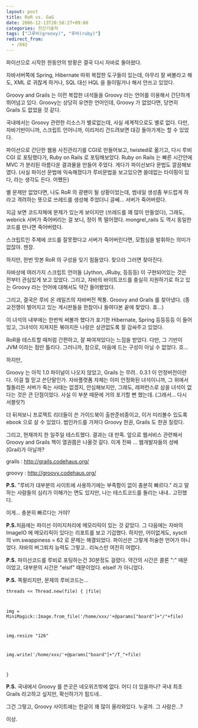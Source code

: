 ```yaml
---
layout: post
title: RoR vs. GaG
date: 2006-12-13T20:58:27+09:00
categories: 전산기술자
tags: ["그루비(groovy)", "루비(ruby)"]
redirect_from:
  - /692
---
```


파이선으로 시작한 한동안의 방황은 결국 다시 자바로 돌아왔다.

자바서버쪽에 Spring, Hibernate 따위 복잡한 도구들이 있는데, 아무리 잘 써볼라고 해도, XML 로 귀찮게 하거나, SQL 대신 HQL 을 들이밀거나 해서 안쓰고 있었다.

Groovy and Grails 는 이런 복잡한 녀석들을 Groovy 라는 언어를 이용해서 간단하게 뛰어넘고 있다. Groovy는 상당히 유연한 언어인데, Groovy 가 없었다면, 당연히 Grails 도 없었을 것 같다.

국내에서는 Groovy 관련한 리소스가 별로없는데, 사실 세계적으로도 별로 없다. 다만, 자바기반이니까, 스크립트 언어니까, 이리저리 건드려보면 대강 돌아가게는 할 수 있었다.

파이선으로 간단한 웹용 사진관리기를 CGI로 만들어보고, twisted로 옮기고, 다시 루비 CGI 로 포팅했다가, Ruby on Rails 로 포팅해보았다. Ruby on Rails 는 빠른 시간안에 MVC 가 분리된 아름다운 결과물을 만들어 주었다. 게다가 파이선보다 문법도 깔끔해보였다. (사실 파이선 문법에 익숙해졌다가 루비문법을 보고있으면 쓸데없는 타이핑이 있다, 라는 생각도 든다. 어쨌든)

별 문제만 없었다면, 나도 RoR 의 광팬이 될 상황이었는데, 썸네일 생성좀 부드럽게 하라고 격려하는 뜻으로 쓰레드를 생성해 주었더니 글쎄... 서버가 죽어버렸다.

지금 보면 코드자체에 문제가 있는게 보이지만 (쓰레드를 꽤 많이 만들었다), 그래도, webrick 서버가 죽어버리는 걸 보니, 정이 똑 떨어졌다. mongrel_rails 도 역시 동일한 코드를 만나면 죽어버렸다.

스크립트인 주제에 코드를 잘못짰다고 서버가 죽어버린다면, 모험심을 발휘하는 의미가 없잖아. 젠장.

하지만, 한번 맛본 RoR 의 구성을 잊기 힘들었다. 찾으라 그러면 찾아진다.

자바상에 여러가지 스크립트 언어들 (Jython, JRuby, 등등등) 이 구현되어있는 것은 전부터 관심있게 보고 있었다. 그리고, 자바의 바이트코드를 충실히 지원하기로 하고 있는 Groovy 라는 언어에 대해서도 약간 들어봤었다.

그리고, 결국은 루비 온 레일즈의 자바버전 짝퉁. Groovy and Grails 를 찾아냈다. (종교전쟁이 벌어지고 있는 게시판들을 한참이나 들여다본 끝에 찾았다. 휴...)

이 녀석의 내부에는 한번씩 써볼까 했다가 포기한 Hibernate, Spring 등등등등 이 들어있고, 그녀석이 지져지든 볶아지든 나랑은 상관없도록 잘 감싸주고 있었다.

RoR을 테스트할 때처럼 간편하고, 잘 짜여져있다는 느낌을 받았다. 다만, 그 기반이 JVM 이라는 점만 틀리다. 그러니까, 참으로, 마음에 드는 구성이 아닐 수 없었다. 흐...

하지만,

Groovy 는 아직 1.0 파이널이 나오지 않았고, Grails 는 무려.. 0.3.1 이 안정버전이란다. 이걸 뭘 믿고 쓴단말인가. 자바플랫폼 자체는 이미 안정화된 녀석이니까, 그 위에서 뭘돌리든 서버가 죽는 사태는 없겠지, 안심해보지만, 그래도, 레퍼런스로 삼을 녀석이 없다는 것은 큰 단점이었다. 사실 이 부분 때문에 거의 포기할 뻔 했는데. (그래서... 다시 서블릿?)

더 뒤져보니 프로젝트 리더들이 쓴 가이드북이 출판준비중이고, 이거 미리볼수 있도록 ebook 으로 살 수 있었다. 법인카드를 가져다 Groovy 한권, Grails 도 한권 질렀다.

그리고, 현재까지 한 일주일 테스트했다. 결과는 대 만족. 앞으로 웹서비스 관련해서 Groovy and Grails 책이 열권쯤은 나올것 갈다. 이게 진짜 ... 웹개발자들의 성배(Grail)가 아닐까?

grails : <a href="http://grails.codehaus.org/" target="bb">http://grails.codehaus.org/</a>

groovy : <a href="http://groovy.codehaus.org/" target="bb">http://groovy.codehaus.org/</a>

<b>P.S.</b> "루비가 대부분의 사이트에 사용하기에는 부족함이 없이 충분히 빠르다." 라고 말하는 사람들의 심리가 이해가는 면도 있지만, 나는 테스트코드를 돌리는 내내.. 고민했다.

이게... 충분히 빠르다는 거야?

<b>P.S.</b>처음에는 파이선 이미지처리에 메모리릭이 있는 것 같았다. 그 다음에는 자바의 ImageIO 에 메모리릭이 있다는 리포트를 보고 기겁했다. 하지만, 어이없게도, sysctl 의 vm.swappiness = 62 로 문제는 해결되었다. 파이선은 그렇게 허술한 언어가 아니었다. 자바의 버그퇴치 능력도 그렇고.. 리눅스만 여전히 어렵다.

<b>P.S.</b> 파이선코드를 루비로 포팅하는건 30분정도 걸렸다. 약간의 시간은 콜론 ":" 때문이었고, 대부분의 시간은 "elsif" 때문이었다. elseif 가 아니었다.

<b>P.S.</b> 쪽팔리지만, 문제의 루비코드는...

<code>threads &lt;&lt; Thread.new(file) { |file|

img = MiniMagick::Image.from_file('/home/xxx/'+@params["board"]+"/"+file)

img.resize "126"

img.write('/home/xxx/'+@params["board"]+"/T_"+file)

}</code>

<b>P.S.</b> 국내에서 Groovy 를 쓴곳은 네오위즈밖에 없다. 어디 더 있을까나? 국내 최초 Grails 라고하고 싶지만, 확신하기가 힘드네..

그건 그렇고, Groovy 사이트에는 한글이 꽤 많이 올라와있다. 누굴까. 그 사람은...?

이상.
